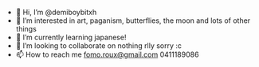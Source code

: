 - 👋 Hi, I’m @demiboybitxh
- 👀 I’m interested in art, paganism, butterflies, the moon and lots of other things
- 🌱 I’m currently learning japanese!
- 💞️ I’m looking to collaborate on nothing rlly sorry :c
- 📫 How to reach me fomo.roux@gmail.com 0411189086

<!---
demiboybitxh/demiboybitxh is a ✨ special ✨ repository because its `README.md` (this file) appears on your GitHub profile.
You can click the Preview link to take a look at your changes.
--->

